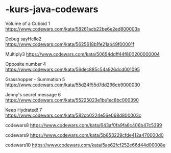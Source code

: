 # -kurs-java-codewars


Volume of a Cuboid
1 https://www.codewars.com/kata/58261acb22be6e2ed800003a

Debug sayHello2 https://www.codewars.com/kata/5625618b1fe21ab49f00001f

Multiply3 https://www.codewars.com/kata/50654ddff44f800200000004

Opposite number
4 https://www.codewars.com/kata/56dec885c54a926dcd001095

Grasshopper - Summation
5 https://www.codewars.com/kata/55d24f55d7dd296eb9000030

Jenny's secret message
6 https://www.codewars.com/kata/55225023e1be1ec8bc000390

Keep Hydrated!
7 https://www.codewars.com/kata/582cb0224e56e068d800003c

codewars8 https://www.codewars.com/kata/643af0fa9fa6c406b47c5399

codewars9 https://www.codewars.com/kata/5b853229cfde412a470000d0

codewars10 https://www.codewars.com/kata/5ae62fcf252e66d44d00008e
